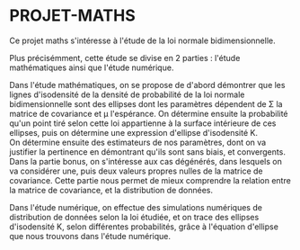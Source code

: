 # PROJET-MATHS
<p>Ce projet maths s'intéresse à l'étude de la loi normale bidimensionnelle.</p>

<p>Plus précisémment, cette étude se divise en 2 parties : l'étude mathématiques ainsi que l'étude numérique.</p>

<p>Dans l'étude mathématiques, on se propose de d'abord démontrer que les lignes d'isodensité de la densité de probabilité de la loi normale bidimensionnelle sont des ellipses dont les paramètres dépendent de Σ la matrice de covariance et µ l'espérance. On détermine ensuite la probabilité qu'un point tiré selon cette loi appartienne à la surface intérieure de ces ellipses, puis on détermine une expression d'ellipse d'isodensité K.<br>
On détermine ensuite des estimateurs de nos paramètres, dont on va justifier la pertinence en démontrant qu'ils sont sans biais, et convergents.
Dans la partie bonus, on s'intéresse aux cas dégénérés, dans lesquels on va considérer une, puis deux valeurs propres nulles de la matrice de covariance. Cette partie nous permet de mieux comprendre la relation entre la matrice de covariance, et la distribution de données.</p>
<p>Dans l'étude numérique, on effectue des simulations numériques de distribution de données selon la loi étudiée, et on trace des ellipses d'isodensité K, selon différentes probabilités, grâce à l'équation d'ellipse que nous trouvons dans l'étude numérique.</p>
